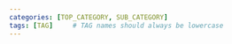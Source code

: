```yaml
---
categories: [TOP_CATEGORY, SUB_CATEGORY]
tags: [TAG]     # TAG names should always be lowercase
---
```

